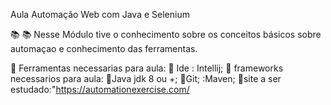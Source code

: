 Aula Automação Web com Java e Selenium


📚 :books: Nesse Módulo tive o conhecimento sobre os conceitos básicos sobre automaçao e conhecimento das ferramentas.

:wrench: Ferramentas necessarias para aula:
:wrench: Ide : Intellij;
:wrench: frameworks necessarios para aula:
:wrench:Java jdk 8 ou +;
:wrench:Git;
:Maven;
:wrench:site a ser estudado:"https://automationexercise.com/


